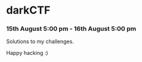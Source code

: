 # darkCTF
### 15th August 5:00 pm - 16th August 5:00 pm

Solutions to my challenges.

Happy hacking :)
